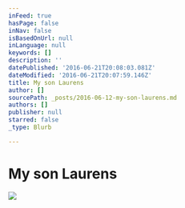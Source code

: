 ```yaml
---
inFeed: true
hasPage: false
inNav: false
isBasedOnUrl: null
inLanguage: null
keywords: []
description: ''
datePublished: '2016-06-21T20:08:03.081Z'
dateModified: '2016-06-21T20:07:59.146Z'
title: My son Laurens
author: []
sourcePath: _posts/2016-06-12-my-son-laurens.md
authors: []
publisher: null
starred: false
_type: Blurb

---
```

# My son Laurens
![](https://the-grid-user-content.s3-us-west-2.amazonaws.com/fa0c1944-bb75-469b-b95d-ebcaf69f2286.jpg)
